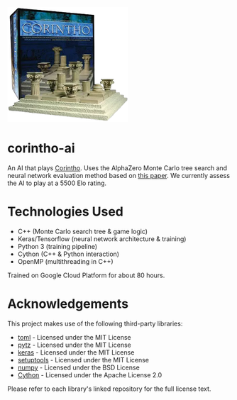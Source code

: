 <img src="/images/corintho.png" width="271" height="259">

# corintho-ai

An AI that plays [Corintho](http://www.di.fc.ul.pt/~jpn/gv/corintho.htm). Uses the AlphaZero Monte Carlo tree search and neural network evaluation method based on [this paper](https://www.nature.com/articles/nature24270.epdf?author_access_token=VJXbVjaSHxFoctQQ4p2k4tRgN0jAjWel9jnR3ZoTv0PVW4gB86EEpGqTRDtpIz-2rmo8-KG06gqVobU5NSCFeHILHcVFUeMsbvwS-lxjqQGg98faovwjxeTUgZAUMnRQ). We currently assess the AI to play at a 5500 Elo rating.

# Technologies Used
 - C++ (Monte Carlo search tree & game logic)
 - Keras/Tensorflow (neural network architecture & training)
 - Python 3 (training pipeline)
 - Cython (C++ & Python interaction)
 - OpenMP (multithreading in C++)

Trained on Google Cloud Platform for about 80 hours.

# Acknowledgements

This project makes use of the following third-party libraries:

- [toml](https://github.com/uiri/toml) - Licensed under the MIT License
- [pytz](https://github.com/stub42/pytz) - Licensed under the MIT License
- [keras](https://github.com/keras-team/keras) - Licensed under the MIT License
- [setuptools](https://github.com/pypa/setuptools) - Licensed under the MIT License
- [numpy](https://github.com/numpy/numpy) - Licensed under the BSD License
- [Cython](https://github.com/cython/cython) - Licensed under the Apache License 2.0

Please refer to each library's linked repository for the full license text.
